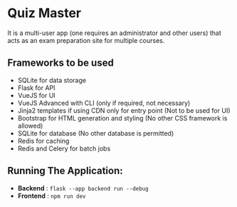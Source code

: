 # Quiz Master

It is a multi-user app (one requires an administrator and other users) that acts as an exam preparation site for multiple courses.

## Frameworks to be used

- SQLite for data storage
- Flask for API
- VueJS for UI
- VueJS Advanced with CLI (only if required, not necessary)
- Jinja2 templates if using CDN only for entry point (Not to be used for UI)
- Bootstrap for HTML generation and styling (No other CSS framework is allowed)
- SQLite for database (No other database is permitted)
- Redis for caching
- Redis and Celery for batch jobs

## Running The Application:

- **Backend** : `flask --app backend run --debug`
- **Frontend** : `npm run dev`
